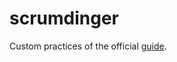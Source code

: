 # scrumdinger

Custom practices of the official [guide](https://developer.apple.com/tutorials/app-dev-training/getting-started-with-scrumdinger).